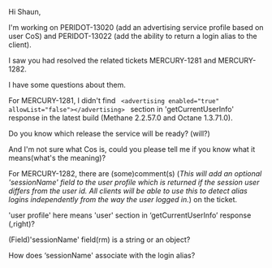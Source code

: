 Hi Shaun,

I'm working on PERIDOT-13020 (add an advertising service profile based on user CoS) and PERIDOT-13022 (add the ability to return a login alias to the client).

I saw you had resolved the related tickets MERCURY-1281 and MERCURY-1282.

I have some questions about them.

For MERCURY-1281, I didn't find  ``` 
<advertising enabled="true" allowList="false"></advertising>  ``` section in 'getCurrentUserInfo' response in the latest build (Methane 2.2.57.0 and Octane 1.3.71.0).

Do you know which release the service will be ready? (will?)

And I'm not sure what Cos is, could you please tell me if you know what it means(what's the meaning)?

For MERCURY-1282, there are (some)comment(s) (*This will add an optional 'sessionName' field to the user profile which is returned if the session user differs from the user id. All clients will be able to use this to detect alias logins independently from the way the user logged in.*) on the ticket.

'user profile' here means 'user' section in ‘getCurrentUserInfo’ response (,right)?

(Field)'sessionName' field(rm) is a string or an object?

How does ‘sessionName' associate with the login alias?
